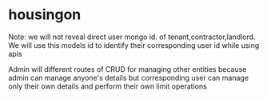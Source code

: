 # housingon

Note: we will not reveal direct user mongo id. of tenant,contractor,landlord. We will use this models id to identify their corresponding user id while using apis

Admin will different routes of CRUD for managing other entities because admin can manage anyone's details but corresponding user can manage only their own details and perform their own limit operations
